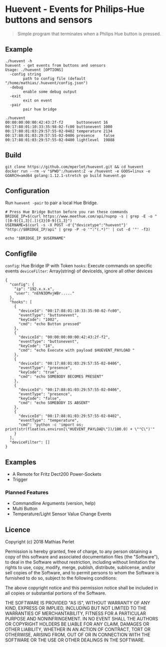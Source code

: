 # Huevent - Events for Philips-Hue buttons and sensors

> Simple program that terminates when a Philips Hue button is pressed.

## Example

```
./huevent -h
huevent - get events from buttons and sensors
Usage: ./huevent [OPTIONS] 
  -config string
    	path to config file (default "/home/mathias/.huevent/config.json")
  -debug
    	enable some debug output
  -exit
    	exit on event
  -pair
    	pair hue bridge
```

```
./huevent 
00:00:00:00:00:42:43:2f-f2	    buttonevent	16
00:17:88:01:10:33:35:98-02-fc00	buttonevent	1000
00:17:88:01:03:29:57:55-02-0402	temperature	2134
00:17:88:01:03:29:57:55-02-0406	presence	false
00:17:88:01:03:29:57:55-02-0400	lightlevel	19888

```



## Build

```
git clone https://github.com/mperlet/huevent.git && cd huevent
docker run --rm -v "$PWD":/huevent:Z -w /huevent -e GOOS=linux -e GOARCH=amd64 golang:1.12.1-stretch go build huevent.go
```

## Configuration

Run `huevent -pair` to pair a local Hue Bridge.


```
# Press Hue Bridge Button before you ran these commands
BRIDGE_IP=$(curl https://www.meethue.com/api/nupnp -s | grep -E -o "([0-9]{1,3}[.]){3}[0-9]{1,3}")
USERNAME=$(curl -s -X POST -d'{"devicetype":"huevent"}' "http://$BRIDGE_IP/api" | grep -P -o '":"(.*)"' | cut -d '"' -f3)

echo "$BRIDGE_IP $USERNAME"

```

## Configfile

`config`: Hue Bridge IP with Token
`hooks`: Execute commands on specific events
`deviceFilter`: Array(string) of deviceIds, ignore all other devices 


```
{
  "config": {
    "ip": "192.x.x.x",
    "user": "nEhN3DMvjWBr....."
  },
  "hooks": [
    {
      "deviceId": "00:17:88:01:10:33:35:98-02-fc00",
      "eventType": "buttonevent",
      "keyCode": "1002",
      "cmd": "echo Button pressed"
    },
    {
      "deviceId": "00:00:00:00:00:42:43:2f-f2",
      "eventType": "buttonevent",
      "keyCode": "18",
      "cmd": "echo Execute with payload $HUEVENT_PAYLOAD "
    },
    {
      "deviceId": "00:17:88:01:03:29:57:55-02-0406",
      "eventType": "presence",
      "keyCode": "true",
      "cmd": "echo SOMEBODY BECOMES PRESENT"
    },
    {
      "deviceId": "00:17:88:01:03:29:57:55-02-0406",
      "eventType": "presence",
      "keyCode": "false",
      "cmd": "echo SOMEBODY IS ABSENT"
    },
    {
      "deviceId": "00:17:88:01:03:29:57:55-02-0402",
      "eventType": "temperature",
      "cmd": "python -c 'import os; print(str(float(os.environ[\"HUEVENT_PAYLOAD\"])/100.0) + \"°C\")'"
    }
  ],
  "deviceFilter": []
}
```

## Examples

* A Remote for Fritz Dect200 Power-Sockets
* Trigger <Insert-Your-Idea-Here>

### Planned Features 

* Commandline Arguments (version, help)
* Multi Button
* Temperature/Light Sensor Value Change Events


## Licence

Copyright (c) 2018 Mathias Perlet

Permission is hereby granted, free of charge, to any person obtaining a copy of this software and associated documentation files (the "Software"), to deal in the Software without restriction, including without limitation the rights to use, copy, modify, merge, publish, distribute, sublicense, and/or sell copies of the Software, and to permit persons to whom the Software is furnished to do so, subject to the following conditions:

The above copyright notice and this permission notice shall be included in all copies or substantial portions of the Software.

THE SOFTWARE IS PROVIDED "AS IS", WITHOUT WARRANTY OF ANY KIND, EXPRESS OR IMPLIED, INCLUDING BUT NOT LIMITED TO THE WARRANTIES OF MERCHANTABILITY, FITNESS FOR A PARTICULAR PURPOSE AND NONINFRINGEMENT. IN NO EVENT SHALL THE AUTHORS OR COPYRIGHT HOLDERS BE LIABLE FOR ANY CLAIM, DAMAGES OR OTHER LIABILITY, WHETHER IN AN ACTION OF CONTRACT, TORT OR OTHERWISE, ARISING FROM, OUT OF OR IN CONNECTION WITH THE SOFTWARE OR THE USE OR OTHER DEALINGS IN THE SOFTWARE.
